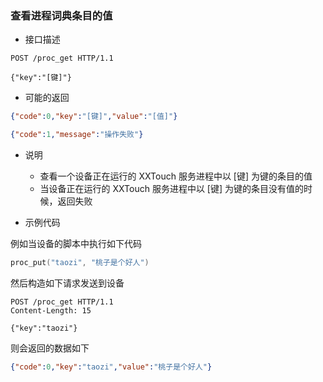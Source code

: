 ### 查看进程词典条目的值

- 接口描述

```
POST /proc_get HTTP/1.1

{"key":"[键]"}
```

- 可能的返回

```json
{"code":0,"key":"[键]","value":"[值]"}
```
```json
{"code":1,"message":"操作失败"}
```

- 说明
    - 查看一个设备正在运行的 XXTouch 服务进程中以 [键] 为键的条目的值
    - 当设备正在运行的 XXTouch 服务进程中以 [键] 为键的条目没有值的时候，返回失败


- 示例代码

例如当设备的脚本中执行如下代码
```lua
proc_put("taozi", "桃子是个好人")
```

然后构造如下请求发送到设备
```
POST /proc_get HTTP/1.1
Content-Length: 15

{"key":"taozi"}
```

则会返回的数据如下
```json
{"code":0,"key":"taozi","value":"桃子是个好人"}
```
